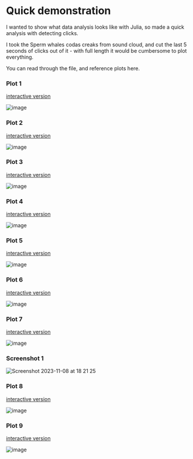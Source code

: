 # Quick demonstration

I wanted to show what data analysis looks like with Julia, so made a quick analysis with detecting clicks.

I took the Sperm whales codas creaks from sound cloud, and cut the last 5 seconds of clicks out of it - with full length it would be cumbersome to plot everything.

You can read through the file, and reference plots here.

### Plot 1
[interactive version](https://asjir.github.io/cachalotey/htmlplots/plot_1.html)

![image](svgplots/plot_1.svg)
### Plot 2
[interactive version](https://asjir.github.io/cachalotey/htmlplots/plot_2.html)

![image](svgplots/plot_2.svg)
### Plot 3
[interactive version](https://asjir.github.io/cachalotey/htmlplots/plot_3.html)

![image](svgplots/plot_3.svg)
### Plot 4
[interactive version](https://asjir.github.io/cachalotey/htmlplots/plot_4.html)

![image](svgplots/plot_4.svg)
### Plot 5
[interactive version](https://asjir.github.io/cachalotey/htmlplots/plot_5.html)

![image](svgplots/plot_5.svg)
### Plot 6
[interactive version](https://asjir.github.io/cachalotey/htmlplots/plot_6.html)

![image](svgplots/plot_6.svg)
### Plot 7
[interactive version](https://asjir.github.io/cachalotey/htmlplots/plot_7.html)

![image](svgplots/plot_7.svg)
### Screenshot 1
![Screenshot 2023-11-08 at 18 21 25](https://github.com/asjir/cachalotey/assets/19903966/805f8413-38f9-471e-8a95-67229cb11ff7)
### Plot 8
[interactive version](https://asjir.github.io/cachalotey/htmlplots/plot_8.html)

![image](svgplots/plot_8.svg)
### Plot 9
[interactive version](https://asjir.github.io/cachalotey/htmlplots/plot_9.html)

![image](svgplots/plot_9.svg)
